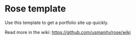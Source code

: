 # Rose template

Use this template to get a portfolio site up quickly.

Read more in the wiki: https://github.com/usmanity/rose/wiki
